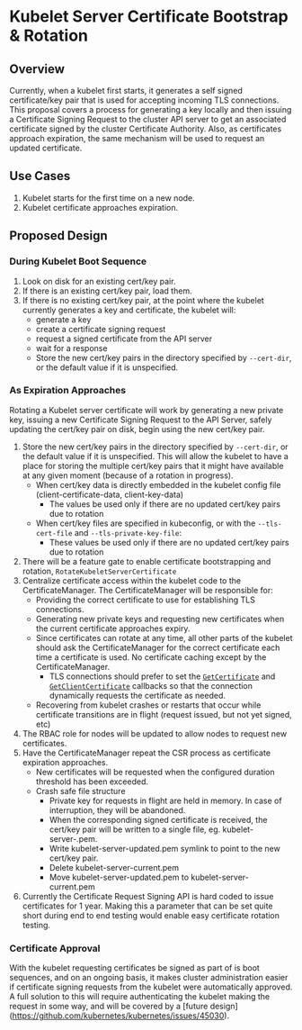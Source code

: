 # Kubelet Server Certificate Bootstrap & Rotation

## Overview

Currently, when a kubelet first starts, it generates a self signed
certificate/key pair that is used for accepting incoming TLS connections. This
proposal covers a process for generating a key locally and then issuing a
Certificate Signing Request to the cluster API server to get an associated
certificate signed by the cluster Certificate Authority. Also, as certificates
approach expiration, the same mechanism will be used to request an updated
certificate.

## Use Cases

1. Kubelet starts for the first time on a new node.
2. Kubelet certificate approaches expiration.

## Proposed Design

### During Kubelet Boot Sequence

1. Look on disk for an existing cert/key pair.
1. If there is an existing cert/key pair, load them.
1. If there is no existing cert/key pair, at the point where the kubelet
   currently generates a key and certificate, the kubelet will:
    - generate a key
    - create a certificate signing request
    - request a signed certificate from the API server
    - wait for a response
    - Store the new cert/key pairs in the directory specified by `--cert-dir`,
      or the default value if it is unspecified.

### As Expiration Approaches

Rotating a Kubelet server certificate will work by generating a new private key,
issuing a new Certificate Signing Request to the API Server, safely updating the
cert/key pair on disk, begin using the new cert/key pair.
 
1. Store the new cert/key pairs in the directory specified by `--cert-dir`, or the
   default value if it is unspecified. This will allow the kubelet to have a
   place for storing the multiple cert/key pairs that it might have available at
   any given moment (because of a rotation in progress).
    - When cert/key data is directly embedded in the kubelet config file
      (client-certificate-data, client-key-data)
        - The values be used only if there are no updated cert/key pairs due to
          rotation
    - When cert/key files are specified in kubeconfig, or with the
      `--tls-cert-file` and `--tls-private-key-file`:
        - These values be used only if there are no updated cert/key pairs due
          to rotation
1. There will be a feature gate to enable certificate bootstrapping and
   rotation, `RotateKubeletServerCertificate`
1. Centralize certificate access within the kubelet code to the
   CertificateManager. The CertificateManager will be responsible for:
    - Providing the correct certificate to use for establishing TLS connections.
    - Generating new private keys and requesting new certificates when the
      current certificate approaches expiry.
    - Since certificates can rotate at any time, all other parts of the kubelet
      should ask the CertificateManager for the correct certificate each time a
      certificate is used. No certificate caching except by the
      CertificateManager.
        - TLS connections should prefer to set the
          [`GetCertificate`](https://golang.org/pkg/crypto/tls/#Config) and
          [`GetClientCertificate`](https://golang.org/pkg/crypto/tls/#Config)
          callbacks so that the connection dynamically requests the certificate
          as needed.
    - Recovering from kubelet crashes or restarts that occur while certificate
      transitions are in flight (request issued, but not yet signed, etc)
1. The RBAC role for nodes will be updated to allow nodes to request new
   certificates.
1. Have the CertificateManager repeat the CSR process as certificate expiration
   approaches.
    - New certificates will be requested when the configured duration threshold
      has been exceeded.
    - Crash safe file structure
        - Private key for requests in flight are held in memory. In case of
          interruption, they will be abandoned.
        - When the corresponding signed certificate is received, the cert/key
          pair will be written to a single file, eg.
          kubelet-server-<timestamp>.pem.
        - Write kubelet-server-updated.pem symlink to point to the new cert/key
          pair.
        - Delete kubelet-server-current.pem
        - Move kubelet-server-updated.pem to kubelet-server-current.pem
1. Currently the Certificate Request Signing API is hard coded to issue
   certificates for 1 year. Making this a parameter that can be set quite short
   during end to end testing would enable easy certificate rotation testing.

### Certificate Approval

With the kubelet requesting certificates be signed as part of is boot sequences,
and on an ongoing basis, it makes cluster administration easier if certificate
signing requests from the kubelet were automatically approved. A full solution
to this will require authenticating the kubelet making the request in some way,
and will be covered by a [future design]
(https://github.com/kubernetes/kubernetes/issues/45030).

